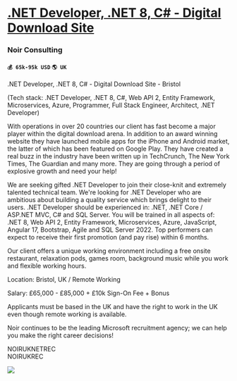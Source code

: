 # [.NET Developer, .NET 8, C# - Digital Download Site](https://www.remotewlb.com/apply/net-developer-net-8-c-digital-download-site-41500)  
### Noir Consulting  
#### `💰 65k-95k USD` `🌎 UK`  

.NET Developer, .NET 8, C# - Digital Download Site - Bristol  
  
(Tech stack: .NET Developer, .NET 8, C#, Web API 2, Entity Framework, Microservices, Azure, Programmer, Full Stack Engineer, Architect, .NET Developer)  
  
With operations in over 20 countries our client has fast become a major player within the digital download arena. In addition to an award winning website they have launched mobile apps for the iPhone and Android market, the latter of which has been featured on Google Play. They have created a real buzz in the industry have been written up in TechCrunch, The New York Times, The Guardian and many more. They are going through a period of explosive growth and need your help!  
  
We are seeking gifted .NET Developer to join their close-knit and extremely talented technical team. We're looking for .NET Developer who are ambitious about building a quality service which brings delight to their users. .NET Developer should be experienced in: .NET, .NET Core / ASP.NET MVC, C# and SQL Server. You will be trained in all aspects of: .NET 8, Web API 2, Entity Framework, Microservices, Azure, JavaScript, Angular 17, Bootstrap, Agile and SQL Server 2022. Top performers can expect to receive their first promotion (and pay rise) within 6 months.  
  
Our client offers a unique working environment including a free onsite restaurant, relaxation pods, games room, background music while you work and flexible working hours.  
  
Location: Bristol, UK / Remote Working  
  
Salary: £65,000 - £85,000 + £10k Sign-On Fee + Bonus  
  
Applicants must be based in the UK and have the right to work in the UK even though remote working is available.  
  
Noir continues to be the leading Microsoft recruitment agency; we can help you make the right career decisions!  
  
NOIRUKNETREC  
NOIRUKREC

![](https://remotive.com/job/track/1896664/blank.gif?source=public_api)

